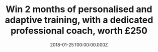 ---
campaign-uuid: "c-febae1f8-204c-4dca-834f-7cb80f01ec02"
type: "Competition"
category: "Technology"
date: "2018-01-25T00:00:00.000Z"
end-date: "2018-02-23T00:00:00.000Z"
disable-form: false
is_promoted: false
has_entry_page: true
title: "Win 2 months of personalised and adaptive training, with a dedicated professional\
  \ coach, worth £250"
competition-description: "Make 2018 be the year you take out your WILD side, and get\
  \ fit. Everyone can do it, accessing the best adapting training with WildNow.co,\
  \ a London-based startup within the latest Entrepreneur First cohort. <br/> The\
  \ lucky winner will have 2 months of free, personalised and adaptive training, with\
  \ a dedicated professional coach, worth £250."
hero-header: "Win 2 months of personalised and adaptive training with Wild Now"
terms-confirmation: "nme-wild-terms-and-conditions.pdf"
banner-img: "wild-image-1.jpg"
logo-left-href: "https://www.wildnow.co"
logo-left-image: "wild-logo.png"
logo-left-title: "Wild"
bg-image-hero: "wild-image-4.jpg"
bg-image-first: "wild-image-3.jpg"
bg-image-second: "wild-image-2.jpg"
section1-content: "<p>Win 2 months of personalised and adaptive training, with a dedicated\
  \ professional coach, worth £250</p> <p>Make 2018 be the year you take out your\
  \ WILD side, and get fit. Everyone can do it, accessing the best adapting training\
  \ with WildNow.co, a London-based startup within the latest Entrepreneur First cohort.</p>\
  \ <p>The lucky winner will have 2 months of free, personalised and adaptive training,\
  \ with a dedicated professional coach, worth £250.</p>"
section2-content: "<p>WILD is your personal wellbeing and training AI companion, helping\
  \ you reach your objectives and keep you motivated.</p> <p>Starting with runners,\
  \ cyclists and swimmers of all levels, they provide you with your personalised and\
  \ adaptive training plan, keep you engaged with Wildo, the bot, and reward you as\
  \ you train and get closer to your goal.</p> <p>They help you train smarter, eat\
  \ better, and be healthier</p>"
entry-title: "Win 2 months of personalised and adaptive training, with a dedicated\
  \ professional coach, worth £250"
entry-content: "<p>\r\n Get fit today, and discover your Wild side. Brought to you\
  \ by NME AAA and Wild, your Wellbeing & Training AI companion.\r\n</p> <p>\r\n Enter\
  \ the draw to win 2 months of personalised training with a Wild coach by completing\
  \ the form below before 23:59 on !end-date!.\r\n</p>"
has-winner: false
prize-description: "2 months of personalised and adaptive training, with a dedicated\
  \ professional coach, worth £250"
---